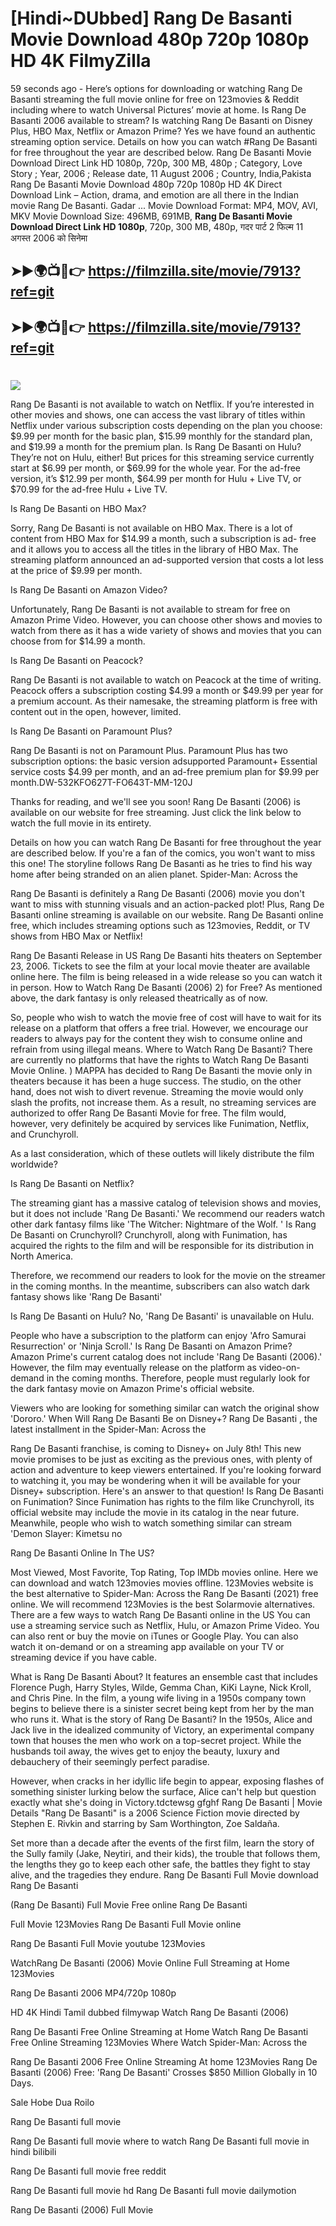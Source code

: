 # [Hindi~DUbbed] Rang De Basanti Movie Download 480p 720p 1080p HD 4K FilmyZilla


59 seconds ago - Here’s options for downloading or watching Rang De Basanti streaming the full movie online for free on 123movies & Reddit including where to watch Universal Pictures’ movie at home. Is Rang De Basanti 2006 available to stream? Is watching Rang De Basanti on Disney Plus, HBO Max, Netflix or Amazon Prime? Yes we have found an authentic streaming option service. Details on how you can watch #Rang De Basanti for free throughout the year are described below. Rang De Basanti Movie Download Direct Link HD 1080p, 720p, 300 MB, 480p ; Category, Love Story ; Year, 2006 ; Release date, 11 August 2006 ; Country, India,Pakista Rang De Basanti Movie Download 480p 720p 1080p HD 4K Direct Download Link – Action, drama, and emotion are all there in the Indian movie Rang De Basanti. Gadar ...
Movie Download Format: MP4, MOV, AVI, MKV
Movie Download Size: 496MB, 691MB, **Rang De Basanti Movie Download Direct Link HD 1080p**, 720p, 300 MB, 480p, गदर पार्ट 2 फिल्म 11 अगस्त 2006 को सिनेमा

## ➤►🌍📺📱👉   https://filmzilla.site/movie/7913?ref=git

## ➤►🌍📺📱👉   https://filmzilla.site/movie/7913?ref=git

#

<img src="https://image.tmdb.org/t/p/w780//fgRhyGbMAolDsQ65VRBRBtVQZNn.jpg" />

Rang De Basanti is not available to watch on Netflix. If you’re interested in other movies and shows, one can access the vast library of titles within Netflix under various subscription costs depending on the plan you choose: $9.99 per month for the basic plan, $15.99 monthly for the standard plan, and $19.99 a month for the premium plan. Is Rang De Basanti on Hulu? They’re not on Hulu, either! But prices for this streaming service currently start at $6.99 per month, or $69.99 for the whole year. For the ad-free version, it’s $12.99 per month, $64.99 per month for Hulu + Live TV, or $70.99 for the ad-free Hulu + Live TV.

Is Rang De Basanti on HBO Max?

Sorry, Rang De Basanti is not available on HBO Max. There is a lot of content from HBO Max for $14.99 a month, such a subscription is ad- free and it allows you to access all the titles in the library of HBO Max. The streaming platform announced an ad-supported version that costs a lot less at the price of $9.99 per month.

Is Rang De Basanti on Amazon Video?

Unfortunately, Rang De Basanti is not available to stream for free on Amazon Prime Video. However, you can choose other shows and movies to watch from there as it has a wide variety of shows and movies that you can choose from for $14.99 a month.

Is Rang De Basanti on Peacock?

Rang De Basanti is not available to watch on Peacock at the time of writing. Peacock offers a subscription costing $4.99 a month or $49.99 per year for a premium account. As their namesake, the streaming platform is free with content out in the open, however, limited.

Is Rang De Basanti on Paramount Plus?

Rang De Basanti is not on Paramount Plus. Paramount Plus has two subscription options: the basic version adsupported Paramount+ Essential service costs $4.99 per month, and an ad-free premium plan for $9.99 per month.DW-532KFO627T-FO643T-MM-120J

Thanks for reading, and we'll see you soon! Rang De Basanti (2006) is available on our website for free streaming. Just click the link below to watch the full movie in its entirety.

Details on how you can watch Rang De Basanti for free throughout the year are described below. If you're a fan of the comics, you won't want to miss this one! The storyline follows Rang De Basanti as he tries to find his way home after being stranded on an alien planet. Spider-Man: Across the

Rang De Basanti is definitely a Rang De Basanti (2006) movie you don't want to miss with stunning visuals and an action-packed plot! Plus, Rang De Basanti online streaming is available on our website. Rang De Basanti online free, which includes streaming options such as 123movies, Reddit, or TV shows from HBO Max or Netflix!

Rang De Basanti Release in US Rang De Basanti hits theaters on September 23, 2006. Tickets to see the film at your local movie theater are available online here. The film is being released in a wide release so you can watch it in person. How to Watch Rang De Basanti (2006) 2) for Free? As mentioned above, the dark fantasy is only released theatrically as of now.

So, people who wish to watch the movie free of cost will have to wait for its release on a platform that offers a free trial. However, we encourage our readers to always pay for the content they wish to consume online and refrain from using illegal means. Where to Watch Rang De Basanti? There are currently no platforms that have the rights to Watch Rang De Basanti Movie Online. ) MAPPA has decided to Rang De Basanti the movie only in theaters because it has been a huge success. The studio, on the other hand, does not wish to divert revenue. Streaming the movie would only slash the profits, not increase them. As a result, no streaming services are authorized to offer Rang De Basanti Movie for free. The film would, however, very definitely be acquired by services like Funimation, Netflix, and Crunchyroll.

As a last consideration, which of these outlets will likely distribute the film worldwide?

Is Rang De Basanti on Netflix?

The streaming giant has a massive catalog of television shows and movies, but it does not include 'Rang De Basanti.' We recommend our readers watch other dark fantasy films like 'The Witcher: Nightmare of the Wolf. ' Is Rang De Basanti on Crunchyroll? Crunchyroll, along with Funimation, has acquired the rights to the film and will be responsible for its distribution in North America.

Therefore, we recommend our readers to look for the movie on the streamer in the coming months. In the meantime, subscribers can also watch dark fantasy shows like 'Rang De Basanti'

Is Rang De Basanti on Hulu? No, 'Rang De Basanti' is unavailable on Hulu.

People who have a subscription to the platform can enjoy 'Afro Samurai Resurrection' or 'Ninja Scroll.' Is Rang De Basanti on Amazon Prime? Amazon Prime's current catalog does not include 'Rang De Basanti (2006).' However, the film may eventually release on the platform as video-on-demand in the coming months. Therefore, people must regularly look for the dark fantasy movie on Amazon Prime's official website.

Viewers who are looking for something similar can watch the original show 'Dororo.' When Will Rang De Basanti Be on Disney+? Rang De Basanti , the latest installment in the Spider-Man: Across the

Rang De Basanti franchise, is coming to Disney+ on July 8th! This new movie promises to be just as exciting as the previous ones, with plenty of action and adventure to keep viewers entertained. If you're looking forward to watching it, you may be wondering when it will be available for your Disney+ subscription. Here's an answer to that question! Is Rang De Basanti on Funimation? Since Funimation has rights to the film like Crunchyroll, its official website may include the movie in its catalog in the near future. Meanwhile, people who wish to watch something similar can stream 'Demon Slayer: Kimetsu no

Rang De Basanti Online In The US?

Most Viewed, Most Favorite, Top Rating, Top IMDb movies online. Here we can download and watch 123movies movies offline. 123Movies website is the best alternative to Spider-Man: Across the Rang De Basanti (2021) free online. We will recommend 123Movies is the best Solarmovie alternatives. There are a few ways to watch Rang De Basanti online in the US You can use a streaming service such as Netflix, Hulu, or Amazon Prime Video. You can also rent or buy the movie on iTunes or Google Play. You can also watch it on-demand or on a streaming app available on your TV or streaming device if you have cable.

What is Rang De Basanti About? It features an ensemble cast that includes Florence Pugh, Harry Styles, Wilde, Gemma Chan, KiKi Layne, Nick Kroll, and Chris Pine. In the film, a young wife living in a 1950s company town begins to believe there is a sinister secret being kept from her by the man who runs it. What is the story of Rang De Basanti? In the 1950s, Alice and Jack live in the idealized community of Victory, an experimental company town that houses the men who work on a top-secret project. While the husbands toil away, the wives get to enjoy the beauty, luxury and debauchery of their seemingly perfect paradise.

However, when cracks in her idyllic life begin to appear, exposing flashes of something sinister lurking below the surface, Alice can't help but question exactly what she's doing in Victory.tdctewsg gfghf Rang De Basanti | Movie Details "Rang De Basanti" is a 2006 Science Fiction movie directed by Stephen E. Rivkin and starring by Sam Worthington, Zoe Saldaña.

Set more than a decade after the events of the first film, learn the story of the Sully family (Jake, Neytiri, and their kids), the trouble that follows them, the lengths they go to keep each other safe, the battles they fight to stay alive, and the tragedies they endure. Rang De Basanti Full Movie download Rang De Basanti

(Rang De Basanti) Full Movie Free online Rang De Basanti

Full Movie 123Movies Rang De Basanti Full Movie online

Rang De Basanti Full Movie youtube 123Movies

WatchRang De Basanti (2006) Movie Online Full Streaming at Home 123Movies

Rang De Basanti 2006 MP4/720p 1080p

HD 4K Hindi Tamil dubbed filmywap Watch Rang De Basanti (2006)

Rang De Basanti Free Online Streaming at Home Watch Rang De Basanti Free Online Streaming 123Movies Where Watch Spider-Man: Across the

Rang De Basanti 2006 Free Online Streaming At home 123Movies Rang De Basanti (2006) Free: 'Rang De Basanti' Crosses $850 Million Globally in 10 Days.

Sale Hobe Dua Roilo

Rang De Basanti full movie

Rang De Basanti full movie where to watch Rang De Basanti full movie in hindi bilibili

Rang De Basanti full movie free reddit

Rang De Basanti full movie hd Rang De Basanti full movie dailymotion

Rang De Basanti (2006) Full Movie